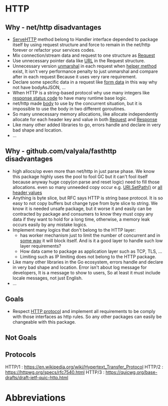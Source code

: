 # HTTP

## Why - net/http disadvantages
- [ServeHTTP](https://github.com/golang/go/blob/master/src/net/http/server.go#L86) method belong to Handler interface depended to package itself by using request structure and force to remain in the net/http forever or refactor your services codes.
- Mix connection/stream data and request to one structure as [Request](https://github.com/golang/go/blob/master/src/net/http/request.go#L103)
- Use unnecessary pointer data like [URL](https://github.com/golang/go/blob/master/src/net/http/request.go#L124) in the Request structure.
- Unnecessary version [unmarshal](https://github.com/golang/go/blob/master/src/net/http/request.go#L132) in each request when [helper method](https://github.com/golang/go/blob/master/src/net/http/request.go#L399) exist, It isn't very performance penalty to just unmarshal and compare after in each request Because it uses very rare requirement.
- Declare some specific data in a request like [form data](https://github.com/golang/go/blob/master/src/net/http/request.go#L245) in this way why not have bodyAsJSON, ...
- When HTTP is a string-based protocol why use many integers like [response status code](https://github.com/golang/go/blob/master/src/net/http/server.go#L1134) to have many runtime base logic.
- net/http made [body](https://github.com/golang/go/blob/master/src/net/http/transfer.go#L809) to use by the concurrent situation, but it is impossible to use the body in two different goroutines.
- So many unnecessary memory allocations, like allocate independently allocate for each header key and value in both [Request](https://github.com/golang/go/blob/master/src/net/http/request.go#L1076) and [Response](https://github.com/golang/go/blob/master/src/net/http/response.go#L191)
- Like many other added libraries to go, errors handle and declare in very bad shape and location.
- ...

## Why - github.com/valyala/fasthttp disadvantages
- high allocs/op even more than net/http in just parse phase. We know this package highly uses the pool to fool GC but it can't fool itself because anyway huge copy(on parse and reset logic) need to fill those allocations. even so many unneeded copy occur e.g. [URI.SetPath()](https://github.com/valyala/fasthttp/blob/3ff6aaa5917f40eeb5cdcb4272c58210f161f0ea/uri.go#L177) or [all header values](https://github.com/valyala/fasthttp/blob/7eeb00e1ccc54b29a6a165c6a27d5dfa96b416ca/header.go#L339)
- Anything is byte slice, but RFC says HTTP is string base protocol. It is so easy to not copy buffers but change type from byte slice to string. We know it is needed unsafe package, but it worse it and easily can be contracted by package and consumers to know they must copy any data if they want to hold for a long time, otherwise, a memory leak occurs easily by any mistake logics.
- Implement many logics that don't belong to the HTTP layer:
    - has worker mechanism just to limit the number of concurrent and in [some way](https://github.com/valyala/fasthttp/blob/9f11af296864153ee45341d3f2fe0f5178fd6210/workerpool.go#L147) it will block itself. And is it a good layer to handle such low layer requirements?
    - How data came to package as application layer such as TCP, TLS, ...
    - Limiting such as IP limiting does not belong to the HTTP package.
- Like many other libraries in the Go ecosystem, errors handle and declare in very bad shape and location. Error isn't about log message for developers, It is a message to show to users, So at least it must include locale messages, not just English.
- ...

## Goals
- Respect [HTTP protocol](../protocol/http.go) and implement all requirements to be comply with those interfaces as http rules. So any other packages can easily be changeable with this package.

## Not Goals

## Protocols
HTTP/1 : https://en.wikipedia.org/wiki/Hypertext_Transfer_Protocol
HTTP/2 : https://httpwg.org/specs/rfc7540.html
HTTP/3 : https://quicwg.org/base-drafts/draft-ietf-quic-http.html

# Abbreviations

